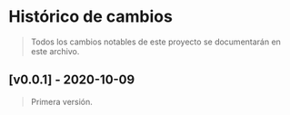 # Histórico de cambios
>Todos los cambios notables de este proyecto se documentarán en este archivo.

## [v0.0.1] - 2020-10-09
> Primera versión.
